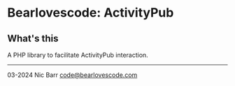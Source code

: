 # Bearlovescode: ActivityPub

## What's this
A PHP library to facilitate ActivityPub interaction.



---
03-2024 Nic Barr <code@bearlovescode.com>